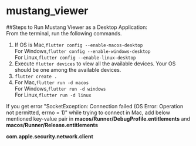 # mustang_viewer

##Steps to Run Mustang Viewer as a Desktop Application:\
From the terminal, run the following commands.
1. If OS is Mac,```flutter config --enable-macos-desktop```\
    For Windows,```flutter config --enable-windows-desktop```\
    For Linux,```flutter config --enable-linux-desktop```
2. Execute ```flutter devices``` to view all the available devices. Your OS should be one among the available devices.
3. ```flutter create .```
4. For Mac,```flutter run -d macos```\
    For Windows,```flutter run -d windows```\
    For Linux,```flutter run -d linux```

If you get error "SocketException: Connection failed (OS Error: Operation not permitted, errno = 1)" while trying to connect in Mac,
add below mentioned key-value pair in **macos/Runner/DebugProfile.entitlements** and **macos/Runner/Release.entitlements**

**<key>com.apple.security.network.client</key>
   <true/>**


